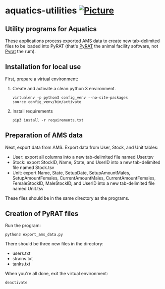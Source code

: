 # aquatics-utilities [![Picture](https://raw.github.com/janelia-flyem/janelia-flyem.github.com/master/images/HHMI_Janelia_Color_Alternate_180x40.png)](http://www.janelia.org)

## Utility programs for Aquatics

These applications process exported AMS data to create new tab-delimited files to be loaded into PyRAT
(that's [PyRAT](https://www.scionics.com/pyrat.html) the animal facility software, not [Pyrat](http://www.pyratrum.com) the rum).

## Installation for local use

First, prepare a virtual environment:

1. Create and activate a clean python 3 environment.
    ```
    virtualenv -p python3 config_venv --no-site-packages
    source config_venv/bin/activate
    ```
2. Install requirements
    ```
    pip3 install -r requirements.txt
    ```

## Preparation of AMS data

Next, export data from AMS. Export data from User, Stock, and Unit tables:

- User: export all columns into a new tab-delimited file named User.tsv
- Stock: export StockID, Name, State, and UserID into a new tab-delimited file named Stock.tsv
- Unit: export Name, State, SetupDate, SetupAmountMales, SetupAmountFemales, CurrentAmountMales, CurrentAmountFemales, FemaleStockID, MaleStockID, and UserID into a new tab-delimited file named Unit.tsv

These files should be in the same directory as the programs.

## Creation of PyRAT files

Run the program:
   ```
   python3 export_ams_data.py
   ```

There should be three new files in the directory:
- users.txt
- strains.txt
- tanks.txt

When you're all done, exit the virtual environment:
   ```
   deactivate
   ```
